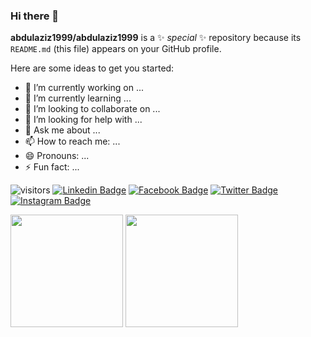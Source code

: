 ### Hi there 👋

**abdulaziz1999/abdulaziz1999** is a ✨ _special_ ✨ repository because its `README.md` (this file) appears on your GitHub profile.

<!-- <img align="right" alt="GIF" src="https://github.com/Gapur/Gapur/blob/master/coding.gif?raw=true" width="450" height="300" style="border-radius:10px;" /> -->

Here are some ideas to get you started:

- 🔭 I’m currently working on ...
- 🌱 I’m currently learning ...
- 👯 I’m looking to collaborate on ...
- 🤔 I’m looking for help with ...
- 💬 Ask me about ...
- 📫 How to reach me: ...
- 😄 Pronouns: ...
- ⚡ Fun fact: ...


![visitors](https://visitor-badge.glitch.me/badge?page_id=page.id)
[![Linkedin Badge](https://img.shields.io/badge/-LinkedIn-0e76a8?style=flat-square&logo=Linkedin&logoColor=white)](https://www.linkedin.com/in/abdul-aziz-9a64711a7)
[![Facebook Badge](https://img.shields.io/badge/-Facebook-0e76a8?style=flat-square&logo=Facebook&logoColor=white)](https://www.facebook.com/aziz.revolusion)
[![Twitter Badge](https://img.shields.io/badge/-Twitter-00acee?style=flat-square&logo=Twitter&logoColor=white)](https://twitter.com/AbdulAz65072470)
[![Instagram Badge](https://img.shields.io/badge/-Instagram-e4405f?style=flat-square&logo=Instagram&logoColor=white)](https://instagram.com/azizakbarpermana/)
<!-- [![Website Badge](https://img.shields.io/badge/Website-3b5998?style=flat-square&logo=google-chrome&logoColor=white)](https://gkassym.netlify.app) -->
<!-- [![Medium Badge](https://img.shields.io/badge/medium-%2312100E.svg?&style=for-square&logo=medium&logoColor=white)](https://gapur-kassym.medium.com/) -->
<!-- [![Telegram Badge](https://img.shields.io/badge/-Telegram-0088cc?style=flat-square&logo=Telegram&logoColor=white)](https://t.me/GKassym) -->


<!-- [![Aziz's GitHub stats](https://github-readme-stats.vercel.app/api?username=abdulaziz1999&count_private=true&show_icons=true&theme=algolia)](https://github.com/abdulaziz1999/github-readme-stats) -->
<p>
  <img height="180em" src="https://github-readme-stats.vercel.app/api?username=abdulaziz1999&count_private=true&show_icons=true&theme=algolia&include_all_commits=true" />
  <img height="180em" src="https://github-readme-stats.vercel.app/api/top-langs/?username=abdulaziz1999&exclude_repo=KNN-Image-Classification&show_icons=true&layout=compact&langs_count=8&theme=algolia"/>
</p>

<!-- [![Readme Card](https://github-readme-stats.vercel.app/api/pin/?username=abdulaziz1999&repo=React-Native-Kontak)](https://github.com/abdulaziz1999/github-readme-stats) -->

